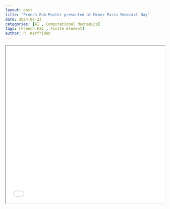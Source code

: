 ```yaml
---
layout: post
title: "French Fab Poster presented at Mines Paris Research Day"
date: 2024-07-23
categories: [AI , Computational Mechanics]
tags: [French Fab , Finite Element]
author: P. Kerfriden
---
```


<!-- <embed src="/assets/images/poster_french_fab.pdf" width="600" height="400" type="application/pdf"> -->

<iframe src="/assets/images/poster_french_fab.pdf" width="100%" height="500px">
</iframe>
